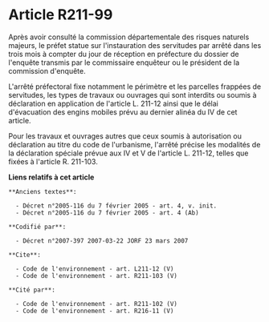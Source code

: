 # Article R211-99

Après avoir consulté la commission départementale des risques naturels majeurs, le préfet statue sur l'instauration des
servitudes par arrêté dans les trois mois à compter du jour de réception en préfecture du dossier de l'enquête transmis par
le commissaire enquêteur ou le président de la commission d'enquête. 

L'arrêté préfectoral fixe notamment le périmètre et les parcelles frappées de servitudes, les types de travaux ou ouvrages
qui sont interdits ou soumis à déclaration en application de l'article L. 211-12 ainsi que le délai d'évacuation des engins
mobiles prévu au dernier alinéa du IV de cet article. 

Pour les travaux et ouvrages autres que ceux soumis à autorisation ou déclaration au titre du code de l'urbanisme, l'arrêté
précise les modalités de la déclaration spéciale prévue aux IV et V de l'article L. 211-12, telles que fixées à l'article R.
211-103.

**Liens relatifs à cet article**

	**Anciens textes**:

	  - Décret n°2005-116 du 7 février 2005 - art. 4, v. init.
	  - Décret n°2005-116 du 7 février 2005 - art. 4 (Ab)

	**Codifié par**:

	  - Décret n°2007-397 2007-03-22 JORF 23 mars 2007

	**Cite**:

	  - Code de l'environnement - art. L211-12 (V)
	  - Code de l'environnement - art. R211-103 (V)

	**Cité par**:

	  - Code de l'environnement - art. R211-102 (V)
	  - Code de l'environnement - art. R216-11 (V)
